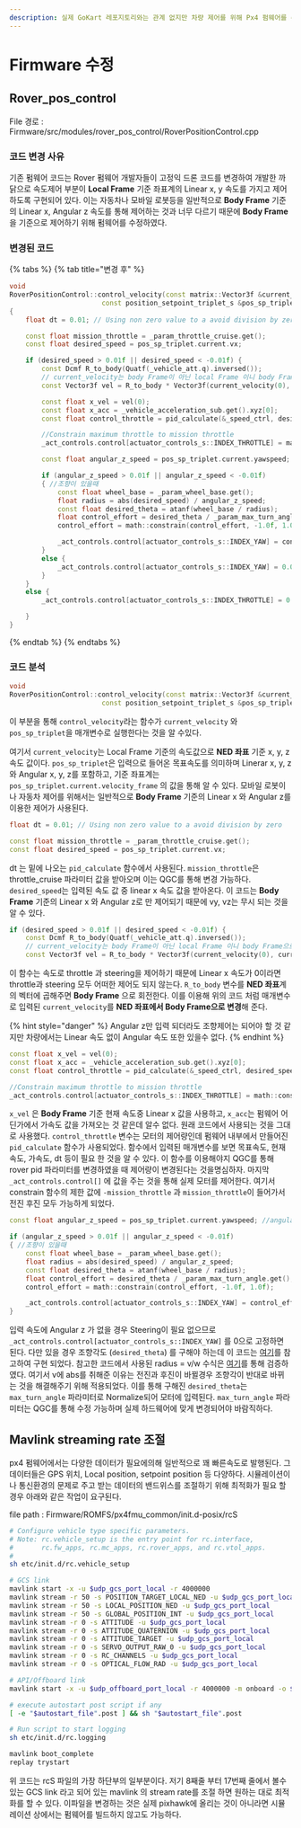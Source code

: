 ```yaml
---
description: 실제 GoKart 레포지토리와는 관계 없지만 차량 제어를 위해 Px4 펌웨어를 수정한 부분에 관해 서술함
---
```


# Firmware 수정

## Rover\_pos\_control

File 경로 :  Firmware/src/modules/rover\_pos\_control/RoverPositionControl.cpp

### 코드 변경 사유

기존 펌웨어 코드는 Rover 펌웨어 개발자들이 고정익 드론 코드를 변경하여 개발한 까닭으로 속도제어 부분이 **Local Frame** 기준 좌표계의 Linear x, y 속도를 가지고 제어하도록 구현되어 있다.  이는 자동차나 모바일 로봇등을 일반적으로 **Body Frame** 기준의 Linear x, Angular z 속도를 통해 제어하는 것과 너무 다르기 때문에 **Body Frame** 을 기준으로 제어하기 위해 펌웨어를 수정하였다.

### 변경된 코드&#x20;

{% tabs %}
{% tab title="변경 후" %}
```cpp
void
RoverPositionControl::control_velocity(const matrix::Vector3f &current_velocity,
				       const position_setpoint_triplet_s &pos_sp_triplet)
{
	float dt = 0.01; // Using non zero value to a avoid division by zero

	const float mission_throttle = _param_throttle_cruise.get();
	const float desired_speed = pos_sp_triplet.current.vx;

	if (desired_speed > 0.01f || desired_speed < -0.01f) {
		const Dcmf R_to_body(Quatf(_vehicle_att.q).inversed());
		// current_velocity는 body Frame이 아닌 local Frame 이니 body Frame으로 변경해주는 작업 필요!
		const Vector3f vel = R_to_body * Vector3f(current_velocity(0), current_velocity(1), current_velocity(2));

		const float x_vel = vel(0);
		const float x_acc = _vehicle_acceleration_sub.get().xyz[0];
		const float control_throttle = pid_calculate(&_speed_ctrl, desired_speed, x_vel, x_acc, dt);

		//Constrain maximum throttle to mission throttle
		_act_controls.control[actuator_controls_s::INDEX_THROTTLE] = math::constrain(control_throttle, -mission_throttle, mission_throttle);

		const float angular_z_speed = pos_sp_triplet.current.yawspeed; //angular z

		if (angular_z_speed > 0.01f || angular_z_speed < -0.01f)
		{ //조향이 있을때
			const float wheel_base = _param_wheel_base.get();
			float radius = abs(desired_speed) / angular_z_speed;
			const float desired_theta = atanf(wheel_base / radius);
			float control_effort = desired_theta / _param_max_turn_angle.get();
			control_effort = math::constrain(control_effort, -1.0f, 1.0f);

			_act_controls.control[actuator_controls_s::INDEX_YAW] = control_effort;
		}
		else {
			_act_controls.control[actuator_controls_s::INDEX_YAW] = 0.0f;
		}
	}
	else {
		_act_controls.control[actuator_controls_s::INDEX_THROTTLE] = 0.0f;

	}
}
```
{% endtab %}
{% endtabs %}

### 코드 분석

```cpp
void
RoverPositionControl::control_velocity(const matrix::Vector3f &current_velocity,
				       const position_setpoint_triplet_s &pos_sp_triplet)
```

이 부분을 통해 `control_velocity`라는 함수가 `current_velocity` 와 `pos_sp_triplet`을 매개변수로 실행한다는 것을 알 수있다.&#x20;

여기서 `current_velocity`는 Local Frame 기준의 속도값으로 **NED 좌표** 기준 x, y, z 속도 값이다. `pos_sp_triplet`은 입력으로 들어온 목표속도를 의미하며 Linerar x, y, z 와 Angular x, y, z를 포함하고, 기준 좌표계는 `pos_sp_triplet.current.velocity_frame` 의 값을 통해 알 수 있다. 모바일 로봇이나 자동차 제어를 위해서는 일반적으로 **Body Frame** 기준의 Linear x 와 Angular z를 이용한 제어가 사용된다.&#x20;

```cpp
float dt = 0.01; // Using non zero value to a avoid division by zero

const float mission_throttle = _param_throttle_cruise.get();
const float desired_speed = pos_sp_triplet.current.vx;
```

dt 는 밑에 나오는 `pid_calculate` 함수에서 사용된다. `mission_throttle`은 throttle\_cruise 파라미터 값을 받아오며 이는 QGC를 통해 변경 가능하다. `desired_speed`는 입력된 속도 값 중 linear x 속도 값을 받아온다. 이 코드는 **Body Frame** 기준의 Linear x 와 Angular z로 만 제어되기 때문에 vy, vz는 무시 되는 것을 알 수 있다.

```cpp
if (desired_speed > 0.01f || desired_speed < -0.01f) {
	const Dcmf R_to_body(Quatf(_vehicle_att.q).inversed());
	// current_velocity는 body Frame이 아닌 local Frame 이니 body Frame으로 변경해주는 작업 필요!
	const Vector3f vel = R_to_body * Vector3f(current_velocity(0), current_velocity(1), current_velocity(2));
```

이 함수는 속도로 throttle 과 steering을 제어하기 때문에 Linear x 속도가 0이라면 throttle과 steering 모두 어떠한 제어도 되지 않는다. `R_to_body` 변수를 **NED 좌표**계의 벡터에 곱해주면 **Body Frame** 으로 회전한다. 이를 이용해 위의 코드 처럼 매개변수로 입력된 `current_velocity`를 **NED 좌표에서 Body Frame으로 변경**해 준다.&#x20;

{% hint style="danger" %}
Angular z만 입력 되더라도 조향제어는 되어야 할 것 같지만 차량에서는 Linear 속도 없이 Angular 속도 또한 있을수 없다.
{% endhint %}

```cpp
const float x_vel = vel(0);
const float x_acc = _vehicle_acceleration_sub.get().xyz[0];
const float control_throttle = pid_calculate(&_speed_ctrl, desired_speed, x_vel, x_acc, dt);

//Constrain maximum throttle to mission throttle
_act_controls.control[actuator_controls_s::INDEX_THROTTLE] = math::constrain(control_throttle, -mission_throttle, mission_throttle);
```

`x_vel` 은 **Body Frame** 기준 현재 속도중 Linear x 값을 사용하고, `x_acc`는 펌웨어 어딘가에서 가속도 값을 가져오는 것 같은데 알수 없다. 원래 코드에서 사용되는 것을 그대로 사용했다. `control_throttle` 변수는 모터의 제어량인데 펌웨어 내부에서 만들어진 `pid_calculate` 함수가 사용되었다. 함수에서 입력된 매개변수를 보면 목표속도, 현재속도, 가속도, dt 등이 필요 한 것을 알 수 있다. 이 함수를 이용해야지 QGC를 통해 rover pid 파라미터를 변경하였을 때 제어량이 변경된다는 것을명심하자. 마지막 `_act_controls.control[]` 에 값을 주는 것을 통해 실제 모터를 제어한다. 여기서 constrain 함수의 제한 값에 `-mission_throttle` 과 `mission_throttle`이 들어가서 전진 후진 모두 가능하게 되었다.

```cpp
const float angular_z_speed = pos_sp_triplet.current.yawspeed; //angular z

if (angular_z_speed > 0.01f || angular_z_speed < -0.01f)
{ //조향이 있을때
	const float wheel_base = _param_wheel_base.get();
	float radius = abs(desired_speed) / angular_z_speed;
	const float desired_theta = atanf(wheel_base / radius);
	float control_effort = desired_theta / _param_max_turn_angle.get();
	control_effort = math::constrain(control_effort, -1.0f, 1.0f);

	_act_controls.control[actuator_controls_s::INDEX_YAW] = control_effort;
}
```

입력 속도에 Angular z 가 없을 경우 Steering이 필요 없으므로 `_act_controls.control[actuator_controls_s::INDEX_YAW]` 를 0으로 고정하면 된다. 다만 있을 경우 조향각도 (`desired_theta`) 를 구해야 하는데 이 코드는 [여기](http://wiki.ros.org/teb\_local\_planner/Tutorials/Planning%20for%20car-like%20robots)를 참고하여 구현 되었다.  참고한 코드에서 사용된 radius = v/w 수식은 [여기](https://courses.lumenlearning.com/physics/chapter/6-1-rotation-angle-and-angular-velocity/)를 통해 검증하였다. 여기서 v에 abs를 취해준 이유는 전진과 후진이 바뀔경우 조향각이 반대로 바뀌는 것을 해결해주기 위해 적용되었다. 이를 통해 구해진 `desired_theta`는 `max_turn_angle` 파라미터로 Normalize되어 모터에 입력된다. `max_turn_angle` 파라미터는 QGC를 통해 수정 가능하며 실제 하드웨어에 맞게 변경되어야 바람직하다.

## Mavlink streaming rate 조절

px4 펌웨어에서는 다양한 데이터가 필요에의해 일반적으로 꽤 빠른속도로 발행된다. 그 데이터들은 GPS 위치, Local position, setpoint position 등 다양하다. 시뮬레이션이나 통신환경의 문제로 주고 받는 데이터의 밴드위스를 조절하기 위해 최적화가 필요 할 경우 아래와 같은 작업이 요구된다.

file path : Firmware/ROMFS/px4fmu\_common/init.d-posix/rcS

```bash
# Configure vehicle type specific parameters.
# Note: rc.vehicle_setup is the entry point for rc.interface,
#       rc.fw_apps, rc.mc_apps, rc.rover_apps, and rc.vtol_apps.
#
sh etc/init.d/rc.vehicle_setup

# GCS link
mavlink start -x -u $udp_gcs_port_local -r 4000000
mavlink stream -r 50 -s POSITION_TARGET_LOCAL_NED -u $udp_gcs_port_local
mavlink stream -r 50 -s LOCAL_POSITION_NED -u $udp_gcs_port_local
mavlink stream -r 50 -s GLOBAL_POSITION_INT -u $udp_gcs_port_local
mavlink stream -r 0 -s ATTITUDE -u $udp_gcs_port_local
mavlink stream -r 0 -s ATTITUDE_QUATERNION -u $udp_gcs_port_local
mavlink stream -r 0 -s ATTITUDE_TARGET -u $udp_gcs_port_local
mavlink stream -r 0 -s SERVO_OUTPUT_RAW_0 -u $udp_gcs_port_local
mavlink stream -r 0 -s RC_CHANNELS -u $udp_gcs_port_local
mavlink stream -r 0 -s OPTICAL_FLOW_RAD -u $udp_gcs_port_local

# API/Offboard link
mavlink start -x -u $udp_offboard_port_local -r 4000000 -m onboard -o $udp_offboard_port_remote

# execute autostart post script if any
[ -e "$autostart_file".post ] && sh "$autostart_file".post

# Run script to start logging
sh etc/init.d/rc.logging

mavlink boot_complete
replay trystart
```

위 코드는 rcS 파일의 가장 하단부의 일부분이다. 저기 8째줄 부터 17번째 줄에서 볼수 있는 GCS link 라고 되어 있는 mavlink 의 stream rate를 조절 하면 원하는 대로 최적화를 할 수 있다. 이파일을 변경하는 것은 실제 pixhawk에 올리는 것이 아니라면 시뮬레이션 상에서는 펌웨어를 빌드하지 않고도 가능하다.
